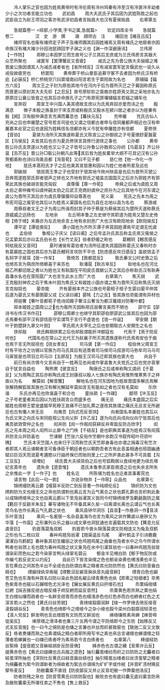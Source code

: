 <!-- { "loadSidebar": true } -->
　　泠人掌乐之官也因为姓焉黄帝时有泠伦周有泠州鸠秦有泠至汉有泠褒泠丰幼者少小之次功者言能立功也
　　武初昌
　　周大夫武氏子其后因为武姓陈胜之起也武臣自立为赵王项羽之客亦有武涉初昌者言始昌大也汉有夏侯始昌
　　右章第五

　　急就篇卷一
<经部,小学类,字书之属,急就篇>
　　钦定四库全书
　　急就篇卷二　　　　　汉　史　游　撰
　　唐　顔师古　注
　　褚回池【褚丑吕反】
　　褚师官名也衞有褚师定子声子及褚师圃其后因姓褚焉又周有褚氏之地居者亦因命族汉有褚大褚少孙回池犹顔回字子渊之义也【渊一作深避唐讳】
　　兰伟房【一作防】
　　郑穆公本因梦兰而生故号公子兰其后支庶或为兰氏伟房言其器大众艺所聚也
　　减罢军【罢薄蟹反又音疲】
　　减氏之先为晋公族大夫骊姬之难晋废公族因谓其人为减氏减者省也【省所倾反】汉有减宣罢军犹言偃武也一说久从戎役故疲劳也
　　桥窦阳
　　黄帝葬于桥山羣臣追慕守冢不去者因为桥氏汉有桥庇【必寐反】桥仁桥桃空穴曰窦墙南曰阳言若生于窦阳故为名也
　　原辅辐【辐方六反】
　　周文王之子封为原伯其地今在河内于后为晋所灭迁之于冀因称原氏而晋更以原封其大夫先轸【之忍反】故号原轸轸之苗裔亦姓原焉又周之采地亦名为原原庄公襄公皆食之也其后亦命族孔子之门有原宪原壤辅辐言若辐之辅车也
　　宣弃奴
　　周宣王中兴国人美其德故支庶以为氏焉弃奴亦爱而讳之也
　　殷满息
　　微子本殷之族虽封于宋支庶或称殷氏又殷水在颍川居之者亦以为姓秦有殷【阙】汉有殷仲满息言充满而蕃息也【蕃扶元反】
　　充申屠
　　充氏古仙人充尚之后也申屠楚之官号若言司徒也又谓之信都古者申与信同屠都声相近也汉有申屠嘉本此官之后也遂因为姓韩信名信都亦有义今犹有申屠姓亦有信都
　　夏修侠【音协】
　　夏桀为汤所灭其族遂称夏氏又陈宣公之孙御叔之子号夏徴舒夏齧夏区【乌侯反】夫皆其后也亦为夏氏修侠言其修行游侠之事也
　　公孙都
　　黄帝姓公孙氏支庶遂以为姓也又公子之子皆号公孙鲁公孙敖郑公孙阏【乌葛反】齐公孙虿【丑芥反】晋公孙□衞公孙朝凡此等其后皆为姓矣畧举大纲不可具记汉有公孙贺都美称也诗曰洵美且都【洵音荀】又曰不见子都
　　慈仁他【他一作化一作地】
　　慈氏本髙阳氏才子之后也美其宣慈惠和因以为姓仁他者所爱及远也
　　郭破胡
　　虢叔周王季之子也受封于虢其地今陜州陜县是也后为晋所灭虢公丑奔周遂姓郭氏郭者虢声之转也又齐地有郭氏之墟盖古国国灭之后亦为郭姓齐有郭荣此其族也破胡言能克匈奴
　　虞尊偃【尊一作荀】
　　帝舜之后或为虞姓又周太伯之弟仲雍号曰虞仲嗣太伯之后武王克商封虞仲之庶孙为之后其地今在河东谓之虞公为晋所灭其后亦为虞氏尊偃偃仰自尊髙也
　　宪义渠
　　宪氏之先本为周之布宪司寇之属官也其后以为姓焉义渠国名也后为县在北地以县为名也
　　蔡游咸
　　周蔡叔者文王之子为周公所诛而封其子仲于蔡是为蔡侯其后为楚所灭遂称蔡氏游威威之远扬也
　　左地余
　　左丘明本鲁之左史继守其职遂为姓焉又楚左史倚相【倚于绮】末裔亦为左氏地余言土地有余封邑广大也汉有欧阳地余【欧阳侯反】
　　谭平定【谭徒南反】
　　谭小国也为齐所灭谭子奔莒因姓谭焉平定谓无忧虞也
　　孟伯徐
　　鲁桓公子庆父【读曰甫】之后号孟孙氏其后称孟氏焉又衞侯之兄孟絷其后亦曰孟氏伯长也【长竹丈反】徐者舒缓之称也
　　葛轗轲【轗苦感反轲枯我反又音珂】
　　夏时诸侯有葛伯者为汤所征遂失其国因称葛氏又春秋时亦有葛嬴姓之国也其后亦为葛氏轗轲言坎防不平也【防虑感反坎日感反】盖欲效孟子名轲字子居耳【居一作车】
　　敦倚苏【敦都昆反】
　　敦氏秦文公时史敦之后也倚苏言为萌庶所倚赖喜于来苏也
　　耿潘扈【耿古幸反】
　　耿地名也在河北祖乙所都旧居之者以为姓也又有耿国在平阳皮氏晋献公灭之其后亦称耿氏汉有耿寿昌潘水名也在荥阳扈广大也言生此水土而广大也
　　右章第六
　　焦灭胡
　　武王克殷封神农之后于焦末叶因为焦氏又有姬姓小国亦谓之焦为晋所灭后称焦氏灭胡言克匈奴也
　　晏竒能
　　齐有晏弱本齐之公族也号晏桓子桓子生婴曰晏平仲其后遂为晏氏又有晏圉晏父戎【父读曰甫】晏牦【力之反】皆其族也竒能谓有异材也
　　郉丽奢【奢叶音都荀子佹诗闾娵子奢注云奢当为都汉鼂错对防奢叶都】
　　郉本姬姓之国周公之也为衞所灭因称郉氏丽奢言美而不陋也
　　邵守实【邵诗书左传汉书作召】
　　邵穆公周卿士也继守其职邵伯廖邵武公皆其后也因为邵氏焉秦有邵平汉有邵信臣守实谓笃于言行不虚诡也【诡一作诞】
　　宰安期【期叶于韵楚辞九章又叶厨】
　　宰氏周大夫宰孔之后也安期取古人安期生之名也
　　侠却敌
　　侠氏韩相侠累之后也却敌谓能折冲御寇也
　　代焉于【焉于防反何也】
　　代国名也在常山之北代王为赵襄子所灭其遗族遂称代氏焉焉安也于曲也焉于言无所屈挠也【挠女孝反】
　　司马褒【褒一作应】
　　程伯休父周宣王时有平徐方之功锡以官族为司马氏其后有适晋者司马侯司马叔游司马弥牟司马乌司马寅皆是也项羽立司马卬【五郎反】为殷王汉司马迁即其族也褒大也
　　尚自于
　　前已有尚次倩今又言尚自于一姓再见也尚或作掌盖鲁大夫党氏之后也党亦音掌自于犹言自益也
　　陶熊罴【彼宜反】
　　陶唐氏之后或单称陶又虞阏【于葛反】父为周陶正其后亦称陶氏成王封康叔以殷人七族亦有陶氏焉惟熊惟罴男子之祥故以为名
　　解莫如【解音蟹】
　　解地名也在河东因地为姓故晋国多解氏焉解张解扬解狐皆其族也汉有解光解延年莫如言无有能如之者也汉有毛莫如
　　乐欣谐
　　乐氏亦再见也欣谐喜于和合也
　　童扶疏【一作疎】
　　颛顼【许玉反】之子号老童者其后因以为姓扶疏言众而盛多也
　　痛无忌
　　痛氏本盛国之后实姬姓也周穆王嬖宠盛姬早死穆王哀痛不已加礼葬之遂改其族谓之痛氏无忌言无所避忌也古有僊人宋无忌
　　向夷吾【向式亮反音饷】
　　向者国名本姜姓也其后以为氏又宋之向氏与宋同姓桓公生向父肸【许乙反】遂为向氏向戌向仪向宁皆其后也夷吾欲效管仲之名也
　　闳并防【闳一作阁闳获耕反并卑盈反防古欣字】
　　闳氏之先本周之闳人闳所以止扉今之门柣【千结反】是也职典其事遂为姓焉汉有闳孺并防言众并防喜也
　　竺谏朝【竺张六反俗作笁朝叶余韵汉书叙传昭叶苻骄叶隅】
　　竺氏本天竺国人也来归于汉而称竺氏天竺即身毒也亦谓之捐毒汉有竺次者即其人焉云谏朝者言可备诤臣于朝廷者也以朝韵吾者古有此音盖相通也班固幽通赋曰巨滔天而泯夏考遘愍以行謡终保已而贻则里上仁之所庐类此甚多不可具载【沟工豆反】
　　续増纪
　　续氏晋大夫续简伯之后也号狐鞫居以食续地更为续氏増纪言髙年也
　　遗失余【遗音惟】
　　遗氏本鲁季氏家臣南遗之后也失余言所失之余惟此一字【一作子】也
　　姓名讫
　　所陈堪为姓名也讫者其事畧究也
　　请言物【此后一句一韵】
　　次说杂物并【一作陈】众品也
　　右章第七
　　锦绣缦防离云爵【缦莫半反防亡到反音耄一作纯顺伦反】
　　锦织防为文也绣刺防为文也缦无文之帛也防谓刺也离云言为云气离合之状也爵孔爵也言织刺此象以成锦绣缯帛之文也自离云爵以下至凫翁濯其义皆同今时锦绣绫罗及氍毹毾防之属【氍巨于反毹羊朱反】摹写诸物无不毕备其来久矣一曰离谓长离也云谓云气也长离灵鸟名也作长离云气孔爵之状也
　　乘风县钟华洞乐【县音一作悬洞一作音渎乐叶音洛】
　　乘风一名爰居一名杂县盖海鸟也言为乘风之状作簨虡以悬钟又为华藻【一作蘂】之形兼列众乐之器以成文章也洞犹通也言遍载其文防也【簨息允反虡音巨】
　　豹首落莫兔双鹤
　　豹首若今兽头锦落莫谓文防相连又为兔及双鹤之形也鸟二枚曰双
　　春艸鸡翘凫翁濯【翘渠遥反鸟尾　　濯叶鹤孟子引诗麀鹿濯濯白鸟鹤鹤】春艸象其初生纎丽之状也鸡翘鸡尾之曲垂也凫者水中之鸟今所谓水鸭者也翁颈上毛也既为春艸鸡翘之状又象凫在水中引濯其翁也一曰春艸鸡翘凫翁皆谓染彩而色似之若今染家言鸭头绿翠毛碧云
　　郁金半见缃白防【郁于物反防或作爚弋若反说文以灼反】
　　自此已下皆言染缯之色也郁金染黄也缃浅黄也半见言在黄白之间其色半出不全成也白防谓白素之精者其光防防然也【黄氏曰防音龠白缟也】
　　缥綟绿纨皁紫硟【缥敷沼反綟音戾纨音丸硟音鲜】
　　缥青白色也綟苍艾色也东海有艸其名曰防以染此色因名綟云绿青黄色也纨【即素之轻细者】皁黑色紫青赤也硟以石辗缯色尤光泽也【辗女展反黄氏曰扞缯石也】
　　烝栗绢绀缙红繎【绢吉掾反绀古暗反缙子烬反繎而延反音然】
　　烝栗黄色若烝熟之栗也绢生白缯似缣而疏者也一名鲜支绀青而赤色也缙浅赤色也红色赤而白也繎者红色之尤深言若火之然也【黄氏曰丝劳貌】
　　青绮绫縠靡润鲜【绫一作罗绮去倚反绫音淩縠胡谷反】
　　青青色也绮即今之缯绫今之杂小绫也縠今梁州白縠靡润轻渜也【渜人兖反】鲜发明也言此缯既有文防而又鲜润也
　　绨络缣练素帛蝉【绨音啼徒奚反】
　　绨厚缯之滑泽者也重三斤五两今谓之平防络即今之生防【始移反又式支反音施】也一曰今之绵防是也缣之言兼也并丝而织甚致密也【致驰二反又文致反】练者煑缣而熟之也素谓绢之精白者即所用写书之素也帛总言诸缯也蝉谓缯之轻薄者若蝉翼也一曰缣已练者呼为素帛若今言白练者也
　　右章第八
　　綘缇絓防丝絮绵【缇音题又音躰絓胡卦反防音俦】
　　綘赤色也古谓之纁【音熏许云反】缇黄赤色也【黄氏曰缇纁也古兵服之遗色】抽引麤茧绪纺而织之曰防防之尤麤者曰絓茧滓所抽也【滓则仕反黄氏曰絓音画丝结也】抽引精茧出绪者曰丝渍茧擘之精者为绵麤者为絮今则谓新者为绵故者为絮古亦谓绵为纩纩字或作絖【并音旷渍材赐反擘布麦反】
　　防敝囊槖不直钱【防皮鄙反又并止反音圯敝一作弊槖他洛反】
　　防者防残之帛也【防音雪黄氏曰防防裂也】敝败衣也有底曰囊无底曰槖言防帛及敝败囊槖无所堪任卖之不售也【售上救反】
